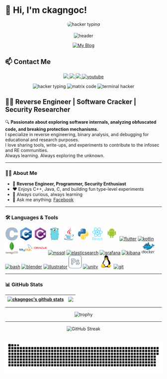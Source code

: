 # 👋 Hi, I'm ckagngoc!

<!-- Banner -->
<div align="center" style="margin: 20px 0;">
  <img src="https://media.giphy.com/media/qgQUggAC3Pfv687qPC/giphy.gif" alt="hacker typing" height="120" style="margin: 0 10px; border-radius: 10px;"/>
</div>

<p align="center">
  <img src="https://capsule-render.vercel.app/api?type=waving&color=0:232526,100:6a11cb&height=220&section=header&text=ckagngoc&fontSize=50&fontAlign=50&fontColor=ffffff&fontAlignY=40&desc=Reverse%20Engineer%20%7C%20Security%20Researcher&descAlign=50&descSize=22&font=Fira+Code" alt="header"/>
</p>
<p align="center">
  <a href="https://ckagngoc.github.io" target="_blank">
    <img src="https://img.shields.io/badge/My%20Blog-6A11CB?style=for-the-badge&logo=githubpages&logoColor=white" alt="My Blog"/>
  </a>
</p>

## 📫 Contact Me 

<p align="center">
  <a href="https://web.facebook.com/profile.php?id=100026147535753">
    <img src="https://img.shields.io/badge/Facebook-1877F2?style=for-the-badge&logo=facebook&logoColor=white"/>
  </a>
  <a href="mailto:pducminh178@gmail.com">
    <img src="https://img.shields.io/badge/Gmail-D14836?style=for-the-badge&logo=gmail&logoColor=white"/>
  </a>
  <a href="https://github.com/ckagngoc">
    <img src="https://img.shields.io/badge/GitHub-232526?style=for-the-badge&logo=github&logoColor=white"/>
  </a>
  <a target="_blank" href="https://www.youtube.com/@coderlowtech0602" style="display: inline-block;"><img src="https://img.shields.io/badge/youtube-logo?style=for-the-badge&logo=youtube&logoColor=white&color=%23cc0000" alt="youtube" /></a>
</p>

<!-- Hacker & RE tools GIFs -->
<p align="center">
  <img src="https://media.giphy.com/media/qgQUggAC3Pfv687qPC/giphy.gif" alt="hacker typing" height="120"/>
  <img src="https://media.giphy.com/media/26ufnwz3wDUli7GU0/giphy.gif" alt="matrix code" height="120"/>
  <img src="https://media.giphy.com/media/13HgwGsXF0aiGY/giphy.gif" alt="terminal hacker" height="120"/>
</p>

## 👨‍💻 Reverse Engineer | Software Cracker | Security Researcher

🔍 **Passionate about exploring software internals, analyzing obfuscated code, and breaking protection mechanisms.**  
I specialize in reverse engineering, binary analysis, and debugging for educational and research purposes.  
I love sharing tools, write-ups, and experiments to contribute to the infosec and RE communities.  
Always learning. Always exploring the unknown.

---

### 🧑‍💼 About Me

- 💼 **Reverse Engineer, Programmer, Security Enthusiast**
- ❤️ Enjoys C++, Java, C, and building fun type-level experiments
- 🧠 Always curious, always learning
- 💬 Ask me anything: [Facebook](https://web.facebook.com/profile.php?id=100026147535753)

---

### 🛠️ Languages & Tools

<p><a target="_blank" href="https://raw.githubusercontent.com/devicons/devicon/master/icons/c/c-original.svg" style="display: inline-block;"><img src="https://raw.githubusercontent.com/devicons/devicon/master/icons/c/c-original.svg" alt="c" width="42" height="42" /></a>
<a target="_blank" href="https://raw.githubusercontent.com/devicons/devicon/master/icons/cplusplus/cplusplus-original.svg" style="display: inline-block;"><img src="https://raw.githubusercontent.com/devicons/devicon/master/icons/cplusplus/cplusplus-original.svg" alt="cplusplus" width="42" height="42" /></a>
<a target="_blank" href="https://raw.githubusercontent.com/devicons/devicon/master/icons/csharp/csharp-original.svg" style="display: inline-block;"><img src="https://raw.githubusercontent.com/devicons/devicon/master/icons/csharp/csharp-original.svg" alt="csharp" width="42" height="42" /></a>
<a target="_blank" href="https://raw.githubusercontent.com/devicons/devicon/master/icons/go/go-original.svg" style="display: inline-block;"><img src="https://raw.githubusercontent.com/devicons/devicon/master/icons/go/go-original.svg" alt="go" width="42" height="42" /></a>
<a target="_blank" href="https://raw.githubusercontent.com/devicons/devicon/master/icons/java/java-original.svg" style="display: inline-block;"><img src="https://raw.githubusercontent.com/devicons/devicon/master/icons/java/java-original.svg" alt="java" width="42" height="42" /></a>
<a target="_blank" href="https://raw.githubusercontent.com/devicons/devicon/master/icons/python/python-original.svg" style="display: inline-block;"><img src="https://raw.githubusercontent.com/devicons/devicon/master/icons/python/python-original.svg" alt="python" width="42" height="42" /></a>
<a target="_blank" href="https://raw.githubusercontent.com/devicons/devicon/master/icons/react/react-original-wordmark.svg" style="display: inline-block;"><img src="https://raw.githubusercontent.com/devicons/devicon/master/icons/react/react-original-wordmark.svg" alt="react" width="42" height="42" /></a>
<a target="_blank" href="https://raw.githubusercontent.com/devicons/devicon/master/icons/android/android-original-wordmark.svg" style="display: inline-block;"><img src="https://raw.githubusercontent.com/devicons/devicon/master/icons/android/android-original-wordmark.svg" alt="android" width="42" height="42" /></a>
<a target="_blank" href="https://www.vectorlogo.zone/logos/flutterio/flutterio-icon.svg" style="display: inline-block;"><img src="https://www.vectorlogo.zone/logos/flutterio/flutterio-icon.svg" alt="flutter" width="42" height="42" /></a>
<a target="_blank" href="https://www.vectorlogo.zone/logos/kotlinlang/kotlinlang-icon.svg" style="display: inline-block;"><img src="https://www.vectorlogo.zone/logos/kotlinlang/kotlinlang-icon.svg" alt="kotlin" width="42" height="42" /></a>
<a target="_blank" href="https://raw.githubusercontent.com/devicons/devicon/master/icons/mongodb/mongodb-original-wordmark.svg" style="display: inline-block;"><img src="https://raw.githubusercontent.com/devicons/devicon/master/icons/mongodb/mongodb-original-wordmark.svg" alt="mongodb" width="42" height="42" /></a>
<a target="_blank" href="https://raw.githubusercontent.com/devicons/devicon/master/icons/mysql/mysql-original-wordmark.svg" style="display: inline-block;"><img src="https://raw.githubusercontent.com/devicons/devicon/master/icons/mysql/mysql-original-wordmark.svg" alt="mysql" width="42" height="42" /></a>
<a target="_blank" href="https://raw.githubusercontent.com/devicons/devicon/master/icons/oracle/oracle-original.svg" style="display: inline-block;"><img src="https://raw.githubusercontent.com/devicons/devicon/master/icons/oracle/oracle-original.svg" alt="oracle" width="42" height="42" /></a>
<a target="_blank" href="https://www.svgrepo.com/show/303229/microsoft-sql-server-logo.svg" style="display: inline-block;"><img src="https://www.svgrepo.com/show/303229/microsoft-sql-server-logo.svg" alt="mssql" width="42" height="42" /></a>
<a target="_blank" href="https://www.vectorlogo.zone/logos/elastic/elastic-icon.svg" style="display: inline-block;"><img src="https://www.vectorlogo.zone/logos/elastic/elastic-icon.svg" alt="elasticsearch" width="42" height="42" /></a>
<a target="_blank" href="https://www.vectorlogo.zone/logos/grafana/grafana-icon.svg" style="display: inline-block;"><img src="https://www.vectorlogo.zone/logos/grafana/grafana-icon.svg" alt="grafana" width="42" height="42" /></a>
<a target="_blank" href="https://www.vectorlogo.zone/logos/elasticco_kibana/elasticco_kibana-icon.svg" style="display: inline-block;"><img src="https://www.vectorlogo.zone/logos/elasticco_kibana/elasticco_kibana-icon.svg" alt="kibana" width="42" height="42" /></a>
<a target="_blank" href="https://raw.githubusercontent.com/devicons/devicon/master/icons/docker/docker-original-wordmark.svg" style="display: inline-block;"><img src="https://raw.githubusercontent.com/devicons/devicon/master/icons/docker/docker-original-wordmark.svg" alt="docker" width="42" height="42" /></a>
<a target="_blank" href="https://www.vectorlogo.zone/logos/gnu_bash/gnu_bash-icon.svg" style="display: inline-block;"><img src="https://www.vectorlogo.zone/logos/gnu_bash/gnu_bash-icon.svg" alt="bash" width="42" height="42" /></a>
<a target="_blank" href="https://download.blender.org/branding/community/blender_community_badge_white.svg" style="display: inline-block;"><img src="https://download.blender.org/branding/community/blender_community_badge_white.svg" alt="blender" width="42" height="42" /></a>
<a target="_blank" href="https://www.vectorlogo.zone/logos/adobe_illustrator/adobe_illustrator-icon.svg" style="display: inline-block;"><img src="https://www.vectorlogo.zone/logos/adobe_illustrator/adobe_illustrator-icon.svg" alt="illustrator" width="42" height="42" /></a>
<a target="_blank" href="https://raw.githubusercontent.com/devicons/devicon/master/icons/photoshop/photoshop-line.svg" style="display: inline-block;"><img src="https://raw.githubusercontent.com/devicons/devicon/master/icons/photoshop/photoshop-line.svg" alt="photoshop" width="42" height="42" /></a>
<a target="_blank" href="https://www.vectorlogo.zone/logos/unity3d/unity3d-icon.svg" style="display: inline-block;"><img src="https://www.vectorlogo.zone/logos/unity3d/unity3d-icon.svg" alt="unity" width="42" height="42" /></a>
<a target="_blank" href="https://raw.githubusercontent.com/devicons/devicon/master/icons/linux/linux-original.svg" style="display: inline-block;"><img src="https://raw.githubusercontent.com/devicons/devicon/master/icons/linux/linux-original.svg" alt="linux" width="42" height="42" /></a>
<a target="_blank" href="https://www.vectorlogo.zone/logos/git-scm/git-scm-icon.svg" style="display: inline-block;"><img src="https://www.vectorlogo.zone/logos/git-scm/git-scm-icon.svg" alt="git" width="42" height="42" /></a></p>

---

### 📊 GitHub Stats

| <a href="https://github.com/ckagngoc/github-readme-stats"><img align="center" src="https://github-readme-stats.vercel.app/api?username=ckagngoc&show_icons=true&theme=radical&hide_border=true" alt="ckagngoc's github stats" /></a> | <a href="https://github.com/ckagngoc/github-readme-stats"><img align="center" src="https://github-readme-stats.vercel.app/api/top-langs/?username=ckagngoc&layout=compact&theme=radical&hide_border=true" /></a> |
| ------------------------------------------------------------------------------------------------------------------------------------------------------------------------------------------------------------------------------------ | ---------------------------------------------------------------------------------------------------------------------------------------------------------------------------------------------------------------- |

---

<p align="center">
  <img src="https://github-profile-trophy.vercel.app/?username=ckagngoc&theme=radical&no-frame=true&column=7" alt="trophy"/>
</p>

---

<!-- Contributions Calendar & Streak Stats -->
<p align="center">
  <img src="https://github-readme-streak-stats.herokuapp.com/?user=ckagngoc&theme=radical&hide_border=true" alt="GitHub Streak" />
  <br /><br />
</p>

<picture>
  <source media="(prefers-color-scheme: dark)" srcset="https://raw.githubusercontent.com/ckagngoc/ckagngoc/output/github-snake-dark.svg" />
  <source media="(prefers-color-scheme: light)" srcset="https://raw.githubusercontent.com/ckagngoc/ckagngoc/output/github-snake.svg" />
  <img alt="github-snake" src="https://raw.githubusercontent.com/ckagngoc/ckagngoc/output/github-snake.svg" />
</picture>